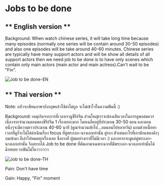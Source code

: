 # Jobs to be done



## ** English version **

ฺBackground: When watch chinese series, it will take long time because many episodes (normally one series will be contain around 30-50 episodes) and also one episodes will be take around 40-60 minutes. Chinese series are typically have many support actors and will be show all details of all support actors then we need job to be done is to have only scenes which contain only main actors (main actor and main actress).Can't wait to be "Fin".

![Job to be done-EN](https://user-images.githubusercontent.com/78214709/117127772-bcf16a80-adc6-11eb-8f88-3e8c392a5ba3.png)


## ** Thai version **
Note: กลัวจะเขียนภาษาอังกฤษแล้วใช้คำไม่ถูก จะไม่เข้าใจในความฟินนี้ :)

Background: เหตุเกิดจากการที่เวลาเราดูซีรีย์จีน ส่วนใหญ่เราจะต้องเสียเวลาในการดูพอสมควร เนื่องจากจำนวนตอนของซีรีย์จีน 1 เรื่องเยอะมาก โดยเฉลี่ยอยู่ที่ประมาณ 30-50 ตอน และตอนหนึ่งๆจะมีความยาวประมาณ 40-60 นาที (คูณจำนวนเข้าไป...อดนอนไปหลายวัน) แถมด้วยเนื้อหาเวลาที่ดูก็จะไม่ได้ดำเนินเรื่อง focus ที่คู่พระเอก-นางเอกเท่านั้น คู่รอง ตัวเด่นอะไรที่เอานักแสดงดังๆถมเข้ามา ก็เล่าไปหมดทุกเรื่องเลย ซึ่งบางที ผู้ชมอย่างเราที่ไม่มีเวลา :) และอยากจะดูแค่คู่พระเอก-นางเอกเท่านั้น จึงอยากได้ Job to be done ที่ตัดเอามาเฉพาะฉากที่มีพระเอก-นางเอกเท่านั้นได้ม๊ายยยย รอฟินไม่ไหวววววว

![Job to be done-TH](https://user-images.githubusercontent.com/78214709/117127796-c549a580-adc6-11eb-8b11-53bfa6881ab5.png)


Pain: Don't have time

Gain: Happy, "Fin" moment

